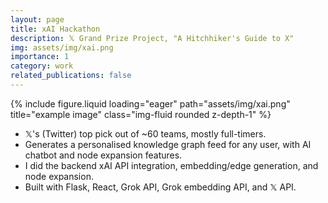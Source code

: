 ```yaml
---
layout: page
title: xAI Hackathon
description: 𝕏 Grand Prize Project, "A Hitchhiker's Guide to X"
img: assets/img/xai.png
importance: 1
category: work
related_publications: false
---
```


<div class="row">
    <div class="col-sm mt-3 mt-md-0">
        {% include figure.liquid loading="eager" path="assets/img/xai.png" title="example image" class="img-fluid rounded z-depth-1" %}
    </div>
</div>

- 𝕏's (Twitter) top pick out of ~60 teams, mostly full-timers.
- Generates a personalised knowledge graph feed for any user, with AI chatbot and node expansion features.
- I did the backend xAI API integration, embedding/edge generation, and node expansion.
- Built with Flask, React, Grok API, Grok embedding API, and 𝕏 API.
